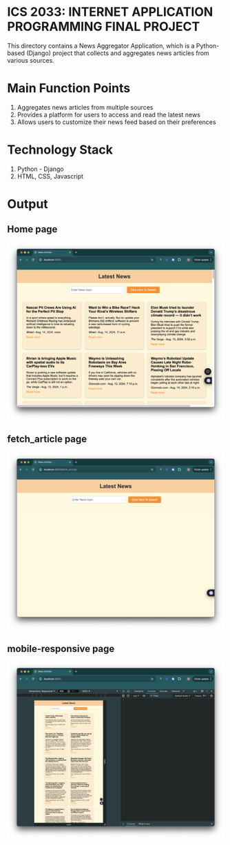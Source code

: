 # ICS 2033: INTERNET APPLICATION PROGRAMMING FINAL PROJECT
This directory contains a News Aggregator Application, which is a Python-based (Django) project that collects and aggregates news articles from various sources.

# Main Function Points
1. Aggregates news articles from multiple sources
2. Provides a platform for users to access and read the latest news
3. Allows users to customize their news feed based on their preferences

# Technology Stack
1. Python - Django
2. HTML, CSS, Javascript

# Output
## Home page
![](_docs/images/home.png)

## fetch_article page
![](_docs/images/fetch_article.png)

## mobile-responsive page
![](_docs/images/mobile.png)